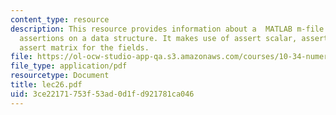 ```yaml
---
content_type: resource
description: This resource provides information about a  MATLAB m-file that performs
  assertions on a data structure. It makes use of assert scalar, assert vector, and
  assert matrix for the fields.
file: https://ol-ocw-studio-app-qa.s3.amazonaws.com/courses/10-34-numerical-methods-applied-to-chemical-engineering-fall-2005/3ce22171753f53ad0d1fd921781ca046_lec26.pdf
file_type: application/pdf
resourcetype: Document
title: lec26.pdf
uid: 3ce22171-753f-53ad-0d1f-d921781ca046
---
```

